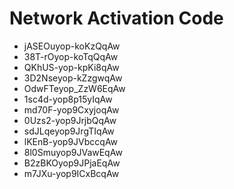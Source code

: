 # Network Activation Code
* jASEOuyop-koKzQqAw
* 38T-rOyop-koTqQqAw
* QKhUS-yop-kpKi8qAw
* 3D2Nseyop-kZzgwqAw
* OdwFTeyop_ZzW6EqAw
* 1sc4d-yop8p15yIqAw
* md70F-yop9CxyjoqAw
* 0Uzs2-yop9JrjbQqAw
* sdJLqeyop9JrgTIqAw
* lKEnB-yop9JVbccqAw
* 8l0Smuyop9JVawEqAw
* B2zBKOyop9JPjaEqAw
* m7JXu-yop9ICxBcqAw
